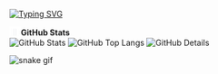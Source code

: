 <!-- **************************************************Intro***************************************************** -->

[![Typing SVG](https://readme-typing-svg.demolab.com?font=Fira+Code&pause=1000&color=00FF00&center=false&vCenter=false&repeat=false&random=false&width=500&lines=Initiating...;Press+F2+to+enter+BIOS;Hello,+World!;C̸̘̘̤̐́̏̑͝ő̶͚͒͝d̵͖̐͆̔̾̽͘î̴̆̔̈́͆̈́̄͋͠n̷̒̓͊̃̉͊̑̋g̶͚̈́̾̊̔̿͑+̷͎͆͂̾̏͌́̆́́̄̕͘t̷͕̮̒h̴̛̄̀̊̕͝͝͝ȅ̶͚̍ͯF̵́̌̉̈͘͜ú̶̳͒ͳ̞t̷̎̋͗͛͐̐͌̒͒̇̕͝͝͝ư̷̰̈́̎̕͠͝͠͡r̸̦̮͛̑͗̃̈́́͌͊͐̒̈́͒͛̈́͂̚͡͡e̸̱̳͊̓)](https://git.io/typing-svg)

 <!--**************************************** GitHub Stats ********************************************* --> 
 
 <div style="display: flex; align-items: center;">
    <img height="20" alt="GIF" src="https://raw.githubusercontent.com/PkLavc/PkLavc/c0007529d1c2f8a7b04fad9a91da960e9625ad6d/resources/Icons/Animated/stats-graphic.gif?raw=true" />
    <b> GitHub Stats</b>
</div>

<div>
<img alt="GitHub Stats" width="195px" src="http://github-profile-summary-cards.vercel.app/api/cards/stats?username=Azrael-S3211&theme=github_dark"/>
<img alt="GitHub Top Langs" width="210px" src="https://github-readme-stats.vercel.app/api/top-langs/?username=PkLavc&layout=compact&hide_border=true&title_color=FFFFFF&text_color=FFFFFF&bg_color=0d1117"/>
<img alt="GitHub Details" width="400px" src="http://github-profile-summary-cards.vercel.app/api/cards/profile-details?username=Azrael-S3211&theme=github_dark"/>
<br>

<!--*************************************************Snake********************************************************** --> 

![snake gif](https://github.com/PkLavc/PkLavc/blob/output/github-contribution-grid-snake.svg)
